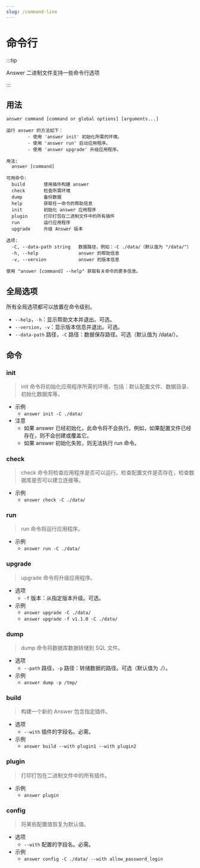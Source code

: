 ```yaml
---
slug: /command-line
---
```


# 命令行

:::tip

Answer 二进制文件支持一些命令行选项

:::

## 用法

`answer command [command or global options] [arguments...]`

```shell
运行 answer 的方法如下：
        - 使用 'answer init' 初始化所需的环境。
        - 使用 'answer run' 启动应用程序。
        - 使用 'answer upgrade' 升级应用程序。

用法:
  answer [command]

可用命令:
  build       使用插件构建 answer
  check       检查所需环境
  dump        备份数据
  help        获取任一命令的帮助信息
  init        初始化 answer 应用程序
  plugin      打印打包在二进制文件中的所有插件
  run         运行应用程序
  upgrade     升级 Answer 版本

选项:
  -C, --data-path string   数据路径，例如：-C ./data/（默认值为 "/data/"）
  -h, --help               answer 的帮助信息
  -v, --version            answer 的版本信息

使用 "answer [command] --help" 获取有关命令的更多信息。
```

## 全局选项
所有全局选项都可以放置在命令级别。
- `--help`，`-h`：显示帮助文本并退出。可选。
- `--version`，`-v`：显示版本信息并退出。可选。
- `--data-path` 路径，`-C` 路径：数据保存路径。可选（默认值为 /data/）。

## 命令
### init
> init 命令将初始化应用程序所需的环境，包括：默认配置文件、数据目录、初始化数据库等。

- 示例
  - `answer init -C ./data/`
- 注意
  - 如果 answer 已经初始化，此命令将不会执行。例如，如果配置文件已经存在，则不会创建或覆盖它。
  - 如果 answer 初始化失败，则无法执行 run 命令。

### check
> check 命令将检查应用程序是否可以运行。检查配置文件是否存在，检查数据库是否可以建立连接等。

- 示例
  - `answer check -C ./data/`

### run
> run 命令将运行应用程序。

- 示例
  - `answer run -C ./data/`

### upgrade
> upgrade 命令将升级应用程序。

- 选项
  - `-f` 版本：从指定版本升级。可选。
- 示例
  - `answer upgrade -C ./data/`
  - `answer upgrade -f v1.1.0 -C ./data/`

### dump
> dump 命令将数据库数据转储到 SQL 文件。

- 选项
  - `--path` 路径，`-p` 路径：转储数据的路径。可选（默认值为 ./）。
- 示例
  - `answer dump -p /tmp/`

### build
> 构建一个新的 Answer 包含指定插件。

- 选项
  - `--with` 插件的字段名。必需。
- 示例
  - `answer build --with plugin1 --with plugin2`

### plugin
> 打印打包在二进制文件中的所有插件。

- 示例
  - `answer plugin`

### config
> 将某些配置值恢复为默认值。

- 选项
  - `--with` 配置的字段名。必需。
- 示例
  - `answer config -C ./data/ --with allow_password_login`
